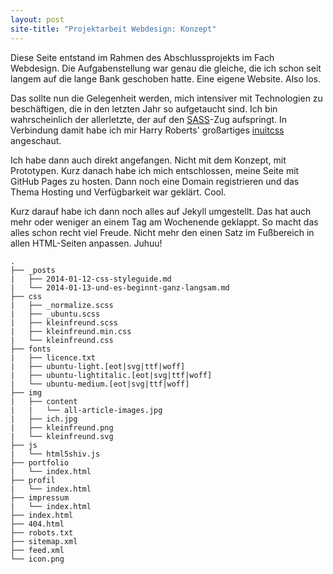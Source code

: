 ```yaml
---
layout: post
site-title: "Projektarbeit Webdesign: Konzept"
---
```

Diese Seite entstand im Rahmen des Abschlussprojekts im Fach Webdesign. Die Aufgabenstellung war genau die gleiche, die ich schon seit langem auf die lange Bank geschoben hatte. Eine eigene Website. Also los.

Das sollte nun die Gelegenheit werden, mich intensiver mit Technologien zu beschäftigen, die in den letzten Jahr so aufgetaucht sind. Ich bin wahrscheinlich der allerletzte, der auf den [SASS](http://sass-lang.com)-Zug aufspringt. In Verbindung damit habe ich mir Harry Roberts' großartiges [inuitcss](http://inuitcss.com) angeschaut.

Ich habe dann auch direkt angefangen. Nicht mit dem Konzept, mit Prototypen. Kurz danach habe ich mich entschlossen, meine Seite mit GitHub Pages zu hosten. Dann noch eine Domain registrieren und das Thema Hosting und Verfügbarkeit war geklärt. Cool.

Kurz darauf habe ich dann noch alles auf Jekyll umgestellt. Das hat auch mehr oder weniger an einem Tag am Wochenende geklappt. So macht das alles schon recht viel Freude. Nicht mehr den einen Satz im Fußbereich in allen HTML-Seiten anpassen. Juhuu!

```
.
├── _posts
|   ├── 2014-01-12-css-styleguide.md
|   └── 2014-01-13-und-es-beginnt-ganz-langsam.md
├── css
|   ├── _normalize.scss
|   ├── _ubuntu.scss
|   ├── kleinfreund.scss
|   ├── kleinfreund.min.css
|   └── kleinfreund.css
├── fonts
|   ├── licence.txt
|   ├── ubuntu-light.[eot|svg|ttf|woff]
|   ├── ubuntu-lightitalic.[eot|svg|ttf|woff]
|   └── ubuntu-medium.[eot|svg|ttf|woff]
├── img
|   ├── content
|   |   └── all-article-images.jpg
|   ├── ich.jpg
|   ├── kleinfreund.png
|   └── kleinfreund.svg
├── js
|   └── html5shiv.js
├── portfolio
|   └── index.html
├── profil
|   └── index.html
├── impressum
|   └── index.html
├── index.html
├── 404.html
├── robots.txt
├── sitemap.xml
├── feed.xml
└── icon.png
```
